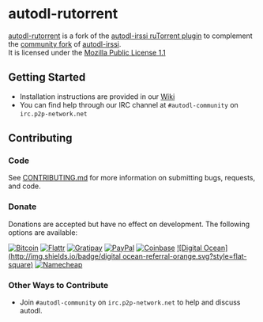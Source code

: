 # autodl-rutorrent

[autodl-rutorrent](https://github.com/autodl-community/autodl-rutorrent) is a fork of the [autodl-irssi ruTorrent plugin](https://code.google.com/p/rutorrent/wiki/PluginAutodlirssi) to complement the [community fork](https://github.com/autodl-community/autodl-irssi) of [autodl-irssi](http://sourceforge.net/projects/autodl-irssi/).  
It is licensed under the [Mozilla Public License 1.1](https://www.mozilla.org/MPL/1.1/)

## Getting Started

* Installation instructions are provided in our [Wiki](https://github.com/autodl-community/autodl-rutorrent/wiki)
* You can find help through our IRC channel at ``#autodl-community`` on ``irc.p2p-network.net``

## Contributing

### Code

See [CONTRIBUTING.md](CONTRIBUTING.md) for more information on submitting bugs, requests, and code.

### Donate

Donations are accepted but have no effect on development. The following options are available:

[![Bitcoin](http://img.shields.io/badge/bitcoin-donate-green.svg?style=flat-square)](https://coinbase.com/autodlcommunity) [![Flattr](http://img.shields.io/badge/flattr-donate-green.svg?style=flat-square)](https://flattr.com/thing/1457186) [![Gratipay](http://img.shields.io/badge/gratipay-donate-green.svg?style=flat-square)](https://gratipay.com/thebigmunch) [![PayPal](http://img.shields.io/badge/paypal-donate-green.svg?style=flat-square)](https://www.paypal.com/cgi-bin/webscr?cmd=_donations&business=88QE9ABP2X3RU&lc=US&item_name=autodl%2dcommunity&currency_code=USD)
[![Coinbase](http://img.shields.io/badge/coinbase-referral-orange.svg?style=flat-square)](http://bit.ly/autodlcb) [![Digital Ocean](http://img.shields.io/badge/digital ocean-referral-orange.svg?style=flat-square)](http://bit.ly/autodldo)  [![Namecheap](http://img.shields.io/badge/namecheap-referral-orange.svg?style=flat-square)](http://www.namecheap.com/?aff=67208)

### Other Ways to Contribute

* Join ``#autodl-community`` on ``irc.p2p-network.net`` to help and discuss autodl.
